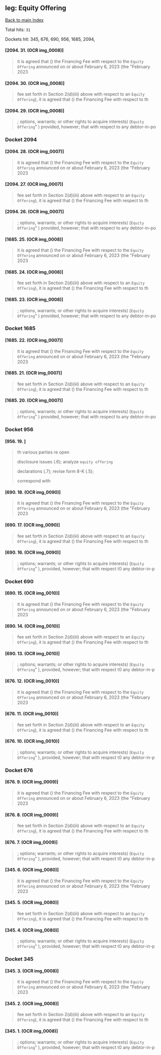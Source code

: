 
## leg: Equity Offering

[Back to main Index](README.md)

Total hits: `31`

Dockets hit: 345, 676, 690, 956, 1685, 2094, 

#### [2094. 31. (OCR img_0008)]
>  it is agreed that \(\) the Financing Fee with respect to the `Equity Offering` announced on or about February 6, 2023 \(the "February 2023

#### [2094. 30. (OCR img_0008)]
> fee set forth in Section 2\(d\)\(iii\) above with respect to an `Equity Offering`\), it is agreed that \(\) the Financing Fee with respect to th

#### [2094. 29. (OCR img_0008)]
> ; options, warrants; or other rights to acquire interests\) \(`Equity Offering`" \) provided, however; that with respect to any debtor-in-po

### Docket 2094

#### [2094. 28. (OCR img_0007)]
>  it is agreed that \(\) the Financing Fee with respect to the `Equity Offering` announced on or about February 6, 2023 \(the "February 2023

#### [2094. 27. (OCR img_0007)]
> fee set forth in Section 2\(d\)\(iii\) above with respect to an `Equity Offering`\), it is agreed that \(\) the Financing Fee with respect to th

#### [2094. 26. (OCR img_0007)]
> ; options, warrants; or other rights to acquire interests\) \(`Equity Offering`" \) provided, however; that with respect to any debtor-in-po

#### [1685. 25. (OCR img_0008)]
>  it is agreed that \(\) the Financing Fee with respect to the `Equity Offering` announced on or about February 6, 2023 \(the "February 2023

#### [1685. 24. (OCR img_0008)]
> fee set forth in Section 2\(d\)\(iii\) above with respect to an `Equity Offering`\), it is agreed that \(\) the Financing Fee with respect to th

#### [1685. 23. (OCR img_0008)]
> ; options, warrants; or other rights to acquire interests\) \(`Equity Offering`" \) provided, however; that with respect to any debtor-in-po

### Docket 1685

#### [1685. 22. (OCR img_0007)]
>  it is agreed that \(\) the Financing Fee with respect to the `Equity Offering` announced on or about February 6, 2023 \(the "February 2023

#### [1685. 21. (OCR img_0007)]
> fee set forth in Section 2\(d\)\(iii\) above with respect to an `Equity Offering`\), it is agreed that \(\) the Financing Fee with respect to th

#### [1685. 20. (OCR img_0007)]
> ; options, warrants; or other rights to acquire interests\) \(`Equity Offering`" \) provided, however; that with respect to any debtor-in-po

### Docket 956

#### [956. 19. ]
> th various parties re open 
> 
> disclosure issues \(.6\); analyze `equity offering` 
> 
> declarations \(.7\); revise form 8-K \(.5\); 
> 
> correspond with

#### [690. 18. (OCR img_0090)]
>  it is agreed that \(\) the Financing Fee with respect to the `Equity Offering` announced on or about February 6, 2023 \(the "February 2023

#### [690. 17. (OCR img_0090)]
> fee set forth in Section 2\(d\)\(iii\) above with respect to an `Equity Offering`\), it is agreed that \(\) the Financing Fee with respect to th

#### [690. 16. (OCR img_0090)]
> ; options; warrants; or other rights to acquire interests\) \(`Equity Offering`" \), provided, however; that with respect t0 any debtor-in-p

### Docket 690

#### [690. 15. (OCR img_0010)]
>  it is agreed that \(\) the Financing Fee with respect to the `Equity Offering` announced on or about February 6, 2023 \(the "February 2023

#### [690. 14. (OCR img_0010)]
> fee set forth in Section 2\(d\)\(iii\) above with respect to an `Equity Offering`\), it is agreed that \(\) the Financing Fee with respect to th

#### [690. 13. (OCR img_0010)]
> ; options; warrants; or other rights to acquire interests\) \(`Equity Offering`" \), provided, however; that with respect t0 any debtor-in-p

#### [676. 12. (OCR img_0010)]
>  it is agreed that \(\) the Financing Fee with respect to the `Equity Offering` announced on or about February 6, 2023 \(the "February 2023

#### [676. 11. (OCR img_0010)]
> fee set forth in Section 2\(d\)\(iii\) above with respect to an `Equity Offering`\), it is agreed that \(\) the Financing Fee with respect to th

#### [676. 10. (OCR img_0010)]
> ; options; warrants; or other rights to acquire interests\) \(`Equity Offering`" \), provided, however; that with respect t0 any debtor-in-p

### Docket 676

#### [676. 9. (OCR img_0009)]
>  it is agreed that \(\) the Financing Fee with respect to the `Equity Offering` announced on or about February 6, 2023 \(the "February 2023

#### [676. 8. (OCR img_0009)]
> fee set forth in Section 2\(d\)\(iii\) above with respect to an `Equity Offering`\), it is agreed that \(\) the Financing Fee with respect to th

#### [676. 7. (OCR img_0009)]
> ; options; warrants; or other rights to acquire interests\) \(`Equity Offering`" \), provided, however; that with respect t0 any debtor-in-p

#### [345. 6. (OCR img_0080)]
>  it is agreed that \(\) the Financing Fee with respect to the `Equity Offering` announced on or about February 6, 2023 \(the "February 2023

#### [345. 5. (OCR img_0080)]
> fee set forth in Section 2\(d\)\(iii\) above with respect to an `Equity Offering`\), it is agreed that \(\) the Financing Fee with respect to th

#### [345. 4. (OCR img_0080)]
> ; options; warrants; or other rights to acquire interests\) \(`Equity Offering`" \), provided, however; that with respect t0 any debtor-in-p

### Docket 345

#### [345. 3. (OCR img_0008)]
>  it is agreed that \(\) the Financing Fee with respect to the `Equity Offering` announced on or about February 6, 2023 \(the "February 2023

#### [345. 2. (OCR img_0008)]
> fee set forth in Section 2\(d\)\(iii\) above with respect to an `Equity Offering`\), it is agreed that \(\) the Financing Fee with respect to th

#### [345. 1. (OCR img_0008)]
> ; options; warrants; or other rights to acquire interests\) \(`Equity Offering`" \), provided, however; that with respect t0 any debtor-in-p
